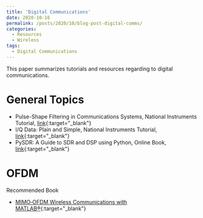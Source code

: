 ```yaml
---
title: 'Digital Communications'
date: 2020-10-16
permalink: /posts/2020/10/blog-post-digital-comms/
categories:
  - Resources
  - Wireless  
tags:
  - Digital Communications
---
```


This paper summarizes tutorials and resources regarding to digital communications.

# General Topics
* Pulse-Shape Filtering in Communications Systems, National Instruments Tutorial, [link](https://www.ni.com/en-gb/innovations/white-papers/06/pulse-shape-filtering-in-communications-systems.html){:target="_blank"}
* I/Q Data: Plain and Simple, National Instruments Tutorial, [link](https://www.ni.com/en-gb/innovations/videos/07/i-q-data--plain-and-simple.html){:target="_blank"}
* PySDR: A Guide to SDR and DSP using Python, Online Book,  [link](https://pysdr.org/index.html){:target="_blank"}

# OFDM
Recommended Book
* [MIMO‐OFDM Wireless Communications with MATLAB®](https://onlinelibrary.wiley.com/doi/book/10.1002/9780470825631){:target="_blank"}

